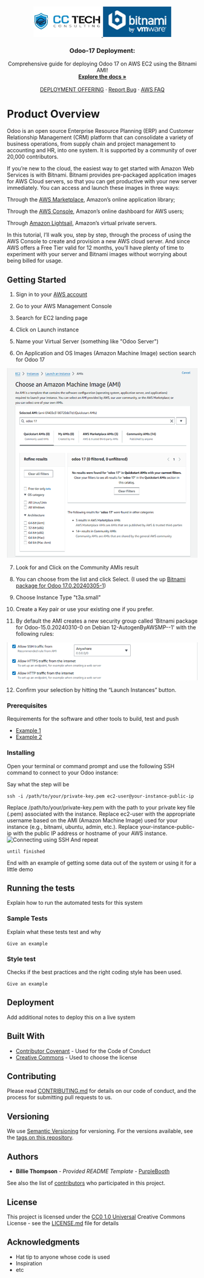 <!-- PROJECT LOGO -->
<br />
<div align="center">
  <a href="https://cctechconsulting.com/">
    <img src="images/CC_Logo.png" alt="CC Tech Consulting" width="180" height="80">
  </a>
  <a href="https://bitnami.com/stack/odoo/cloud/aws/amis">
    <img src="images/Bitnami.png" alt="Bitnami by VMWare" width="180" height="80">
  </a>
  <h3 align="center">Odoo-17 Deployment:</h3>

  <p align="center">
    Comprehensive guide for deploying Odoo 17 on AWS EC2 using the Bitnami AMI!
    <br />
    <a href="https://docs.bitnami.com/aws/"><strong>Explore the docs »</strong></a>
    <br />
    <br />
    <a href="https://bitnami.com/stack/odoo/cloud/aws">DEPLOYMENT OFFERING</a>
    ·
    <a href="https://github.com/bitnami/vms">Report Bug</a>
    ·
    <a href="https://docs.bitnami.com/aws/faq/">AWS FAQ</a>
  </p>
  </div>
  
# Product Overview

Odoo is an open source Enterprise Resource Planning (ERP) and Customer Relationship Management (CRM) platform that can consolidate a variety of business operations, from supply chain and project management to accounting and HR, into one system. It is supported by a community of over 20,000 contributors.

If you’re new to the cloud, the easiest way to get started with Amazon Web Services is with Bitnami. Bitnami provides pre-packaged application images for AWS Cloud servers, so that you can get productive with your new server immediately. You can access and launch these images in three ways:

Through the [AWS Marketplace](https://aws.amazon.com/marketplace), Amazon’s online application library;

Through the [AWS Console](https://console.aws.amazon.com/), Amazon’s online dashboard for AWS users;

Through [Amazon Lightsail](https://amazonlightsail.com/), Amazon’s virtual private servers.

In this tutorial, I’ll walk you, step by step, through the process of using the AWS Console to create and provision a new AWS cloud server. And since AWS offers a Free Tier valid for 12 months, you’ll have plenty of time to experiment with your server and Bitnami images without worrying about being billed for usage.

## Getting Started

1. Sign in to your [AWS account](https://console.aws.amazon.com/console/home)

2. Go to your AWS Management Console

3. Search for EC2 landing page

4. Click on Launch instance

5. Name your Virtual Server (something like "Odoo Server")

6. On Application and OS Images (Amazon Machine Image) section search for Odoo 17

<img src="images/Searching_AMI.png" alt="Search for Odoo 17" width="600" height="500">

7. Look for and Click on the Community AMIs result

8. You can choose from the list and click Select. (I used the up [Bitnami package for Odoo 17.0.20240305-1](https://bitnami.com/stack/odoo/cloud/aws))

9. Choose Instance Type "t3a.small"

10. Create a Key pair or use your existing one if you prefer. 

11. By default the AMI creates a new security group called 'Bitnami package for Odoo-15.0.20240310-0 on Debian 12-AutogenByAWSMP--1' with the following rules:
<img src="images/SG.png" alt="Security Group" width="600" height="100">

12. Confirm your selection by hitting the “Launch Instances” button.

### Prerequisites

Requirements for the software and other tools to build, test and push 
- [Example 1](https://www.example.com)
- [Example 2](https://www.example.com)

### Installing

Open your terminal or command prompt and use the following SSH command to connect to your Odoo instance:

Say what the step will be

    ssh -i /path/to/your/private-key.pem ec2-user@your-instance-public-ip

Replace /path/to/your/private-key.pem with the path to your private key file (.pem) associated with the instance. Replace ec2-user with the appropriate username based on the AMI (Amazon Machine Image) used for your instance (e.g., bitnami, ubuntu, admin, etc.). Replace your-instance-public-ip with the public IP address or hostname of your AWS instance.
<img src=" SSH/SG.png" alt="Connecting using SSH" width="600" height="400">
And repeat

    until finished

End with an example of getting some data out of the system or using it
for a little demo

## Running the tests

Explain how to run the automated tests for this system

### Sample Tests

Explain what these tests test and why

    Give an example

### Style test

Checks if the best practices and the right coding style has been used.

    Give an example

## Deployment

Add additional notes to deploy this on a live system

## Built With

  - [Contributor Covenant](https://www.contributor-covenant.org/) - Used
    for the Code of Conduct
  - [Creative Commons](https://creativecommons.org/) - Used to choose
    the license

## Contributing

Please read [CONTRIBUTING.md](CONTRIBUTING.md) for details on our code
of conduct, and the process for submitting pull requests to us.

## Versioning

We use [Semantic Versioning](http://semver.org/) for versioning. For the versions
available, see the [tags on this
repository](https://github.com/PurpleBooth/a-good-readme-template/tags).

## Authors

  - **Billie Thompson** - *Provided README Template* -
    [PurpleBooth](https://github.com/PurpleBooth)

See also the list of
[contributors](https://github.com/PurpleBooth/a-good-readme-template/contributors)
who participated in this project.

## License

This project is licensed under the [CC0 1.0 Universal](LICENSE.md)
Creative Commons License - see the [LICENSE.md](LICENSE.md) file for
details

## Acknowledgments

  - Hat tip to anyone whose code is used
  - Inspiration
  - etc

